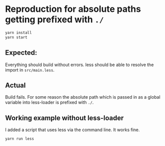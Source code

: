 # Reproduction for absolute paths getting prefixed with `./`

```bash
yarn install
yarn start
````

## Expected: 

Everything should build without errors. less should be able to resolve the import in `src/main.less`.

## Actual

Build fails.
For some reason the absolute path which is passed in as a global variable into less-loader is prefixed with `./`.

## Working example without less-loader

I added a script that uses less via the command line. It works fine.

```bash
yarn run less
```
